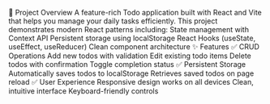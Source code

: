 📝 Project Overview
A feature-rich Todo application built with React and Vite that helps you manage your daily tasks efficiently. This project demonstrates modern React patterns including:
State management with Context API
Persistent storage using localStorage
React Hooks (useState, useEffect, useReducer)
Clean component architecture
✨ Features
✅ CRUD Operations
Add new todos with validation
Edit existing todo items
Delete todos with confirmation
Toggle completion status
✅ Persistent Storage
Automatically saves todos to localStorage
Retrieves saved todos on page reload
✅ User Experience
Responsive design works on all devices
Clean, intuitive interface
Keyboard-friendly controls
